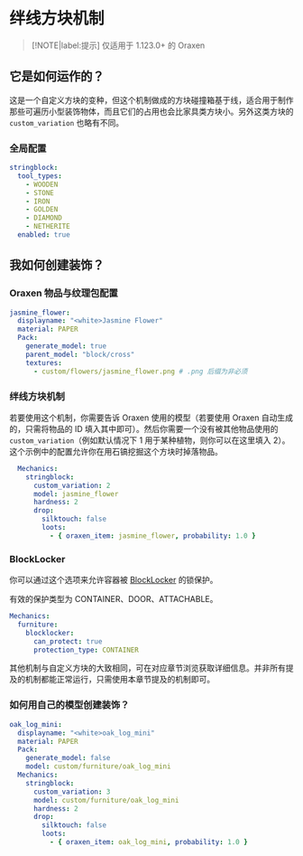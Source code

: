 # 绊线方块机制

> [!NOTE|label:提示]
> 仅适用于 1.123.0+ 的 Oraxen

## 它是如何运作的？

这是一个自定义方块的变种，但这个机制做成的方块碰撞箱基于线，适合用于制作那些可遍历小型装饰物体，而且它们的占用也会比家具类方块小。另外这类方块的 `custom_variation` 也略有不同。

### 全局配置

```YAML
stringblock:
  tool_types:
    - WOODEN
    - STONE
    - IRON
    - GOLDEN
    - DIAMOND
    - NETHERITE
  enabled: true
```
## 我如何创建装饰？

### Oraxen 物品与纹理包配置

```YAML
jasmine_flower:
  displayname: "<white>Jasmine Flower"
  material: PAPER
  Pack:
    generate_model: true
    parent_model: "block/cross"
    textures:
      - custom/flowers/jasmine_flower.png # .png 后缀为非必须
```

### 绊线方块机制

若要使用这个机制，你需要告诉 Oraxen 使用的模型（若要使用 Oraxen 自动生成的，只需将物品的 ID 填入其中即可）。然后你需要一个没有被其他物品使用的 `custom_variation`（例如默认情况下 1 用于某种植物，则你可以在这里填入 2）。这个示例中的配置允许你在用石镐挖掘这个方块时掉落物品。

```YAML
  Mechanics:
    stringblock:
      custom_variation: 2
      model: jasmine_flower
      hardness: 2
      drop:
        silktouch: false
        loots:
          - { oraxen_item: jasmine_flower, probability: 1.0 }
```

### BlockLocker

你可以通过这个选项来允许容器被 [BlockLocker](https://www.spigotmc.org/resources/blocklocker.3268/) 的锁保护。

有效的保护类型为 CONTAINER、DOOR、ATTACHABLE。

```YAML
Mechanics:
  furniture:
    blocklocker:
      can_protect: true
      protection_type: CONTAINER
```

其他机制与自定义方块的大致相同，可在对应章节浏览获取详细信息。并非所有提及的机制都能正常运行，只需使用本章节提及的机制即可。

### 如何用自己的模型创建装饰？

```YAML
oak_log_mini:
  displayname: "<white>oak_log_mini"
  material: PAPER
  Pack:
    generate_model: false
    model: custom/furniture/oak_log_mini
  Mechanics:
    stringblock:
      custom_variation: 3
      model: custom/furniture/oak_log_mini
      hardness: 2
      drop:
        silktouch: false
        loots:
          - { oraxen_item: oak_log_mini, probability: 1.0 }
```
